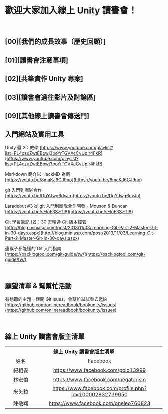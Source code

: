 
# 歡迎大家加入線上 Unity 讀書會！

<br>

## [00][我們的成長故事（歷史回顧）]

## [01][讀書會注意事項]

## [02][共筆實作 Unity 專案]

## [03][讀書會過往影片及討論區]

## [09][其他線上讀書會傳送門]

## 入門網站及實用工具

Unity 醬 2D 教學
[https://www.youtube.com/playlist?list=PL4czuZwtEBowj3boYrTGVXcCvUpIr4FkR](https://www.youtube.com/playlist?list=PL4czuZwtEBowj3boYrTGVXcCvUpIr4FkR)

Markdown 簡介以 HackMD 為例
<br>[https://youtu.be/8maKJ6CJ9no](https://youtu.be/8maKJ6CJ9no)

git 入門到團隊合作
<br>[https://youtu.be/DqYJwg6dvJo](https://youtu.be/DqYJwg6dvJo)

Laradebut #3 從 git 入門到團隊合作開發 - Mouson & Duncan
<br>[https://youtu.be/sEloF3SzGI8](https://youtu.be/sEloF3SzGI8)

Git 學習筆記 (2)：30 天精通 Git 版本控管
<br>[http://blog.miniasp.com/post/2013/11/03/Learning-Git-Part-2-Master-Git-in-30-days.aspx](http://blog.miniasp.com/post/2013/11/03/Learning-Git-Part-2-Master-Git-in-30-days.aspx)

連猴子都能懂的 Git 入門指南
<br>[https://backlogtool.com/git-guide/tw/](https://backlogtool.com/git-guide/tw/)

<br>

## 願望清單 & 幫幫忙活動

有想聽的主題一樣開 Git Isues，會幫忙試試看去邀約
<br>[https://github.com/onlinereadbook/bookunity/issues](https://github.com/onlinereadbook/bookunity/issues)

<br>

## 線上 Unity 讀書會版主清單

<table style="width:100%">
  <tr>
    <th colspan="2" align="center">線上 Unity 讀書會版主清單</th>
  </tr>
  <tr>
    <td align="center" style="width:20%">姓名</td>
    <td align="center" style="width:80%">Facebook</td>
  </tr>
  <tr>
    <td align="center" style="width:20%">紀相安</td>
    <td align="center" style="width:80%"><a href="https://www.facebook.com/polo13999">https://www.facebook.com/polo13999</a></td>
  </tr>
  <tr>
    <td align="center" style="width:20%">林宏伯</td>
    <td align="center" style="width:80%"><a href="https://www.facebook.com/negatorism">https://www.facebook.com/negatorism</a></td>
  </tr>
  <tr>
    <td align="center" style="width:20%">米矢粒</td>
    <td align="center" style="width:80%"><a href="https://www.facebook.com/profile.php?id=100002832739950">https://www.facebook.com/profile.php?id=100002832739950</a></td>
  </tr>
  <tr>
    <td align="center" style="width:20%">陳敬翔</td>
    <td align="center" style="width:80%"><a href="https://www.facebook.com/oneleo760823">https://www.facebook.com/oneleo760823</a></td>
  </tr>
</table>

<br>